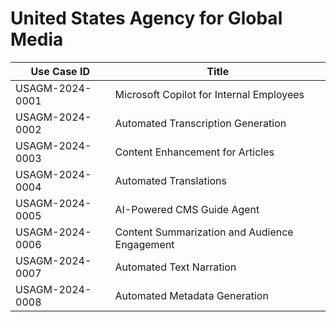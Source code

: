 # United States Agency for Global Media
| Use Case ID | Title |
| ----------- | ----- |
| USAGM-2024-0001 | Microsoft Copilot for Internal Employees |
| USAGM-2024-0002 | Automated Transcription Generation |
| USAGM-2024-0003 | Content Enhancement for Articles |
| USAGM-2024-0004 | Automated Translations |
| USAGM-2024-0005 | AI-Powered CMS Guide Agent |
| USAGM-2024-0006 | Content Summarization and Audience Engagement |
| USAGM-2024-0007 | Automated Text Narration |
| USAGM-2024-0008 | Automated Metadata Generation |